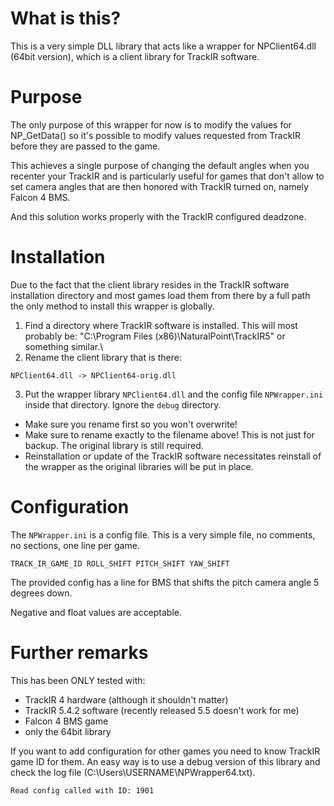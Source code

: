 # What is this?

This is a very simple DLL library that acts like a wrapper for NPClient64.dll
(64bit version), which is a client library for TrackIR software.

# Purpose

The only purpose of this wrapper for now is to modify the values for
NP_GetData() so it's possible to modify values requested from TrackIR before
they are passed to the game.

This achieves a single purpose of changing the default angles when you recenter
your TrackIR and is particularly useful for games that don't allow to set camera
angles that are then honored with TrackIR turned on, namely Falcon 4 BMS.

And this solution works properly with the TrackIR configured deadzone.

# Installation

Due to the fact that the client library resides in the TrackIR software
installation directory and most games load them from there by a full path the
only method to install this wrapper is globally.

1. Find a directory where TrackIR software is installed. This will most probably
   be: "C:\Program Files (x86)\NaturalPoint\TrackIR5" or something similar.\
2. Rename the client library that is there:
```
NPClient64.dll -> NPClient64-orig.dll
```
3. Put the wrapper library `NPClient64.dll` and the config file `NPWrapper.ini`
   inside that directory. Ignore the `debug` directory.

- Make sure you rename first so you won't overwrite!
- Make sure to rename exactly to the filename above! This is not just for
  backup. The original library is still required.
- Reinstallation or update of the TrackIR software necessitates reinstall of the
  wrapper as the original libraries will be put in place.

# Configuration

The `NPWrapper.ini` is a config file. This is a very simple file, no comments,
no sections, one line per game.

    TRACK_IR_GAME_ID ROLL_SHIFT PITCH_SHIFT YAW_SHIFT

The provided config has a line for BMS that shifts the pitch camera angle 5
degrees down.

Negative and float values are acceptable.

# Further remarks

This has been ONLY tested with:

- TrackIR 4 hardware (although it shouldn't matter)
- TrackIR 5.4.2 software (recently released 5.5 doesn't work for me)
- Falcon 4 BMS game
- only the 64bit library

If you want to add configuration for other games you need to know TrackIR game
ID for them. An easy way is to use a debug version of this library and check the
log file (C:\Users\USERNAME\NPWrapper64.txt).

    Read config called with ID: 1901
